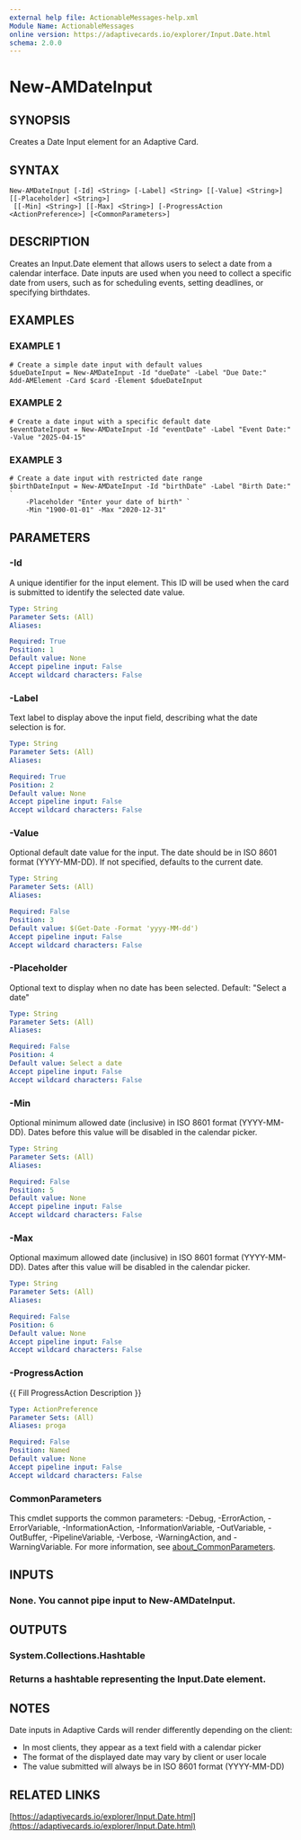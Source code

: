 ```yaml
---
external help file: ActionableMessages-help.xml
Module Name: ActionableMessages
online version: https://adaptivecards.io/explorer/Input.Date.html
schema: 2.0.0
---
```


# New-AMDateInput

## SYNOPSIS
Creates a Date Input element for an Adaptive Card.

## SYNTAX

```
New-AMDateInput [-Id] <String> [-Label] <String> [[-Value] <String>] [[-Placeholder] <String>]
 [[-Min] <String>] [[-Max] <String>] [-ProgressAction <ActionPreference>] [<CommonParameters>]
```

## DESCRIPTION
Creates an Input.Date element that allows users to select a date from a calendar interface.
Date inputs are used when you need to collect a specific date from users, such as
for scheduling events, setting deadlines, or specifying birthdates.

## EXAMPLES

### EXAMPLE 1
```
# Create a simple date input with default values
$dueDateInput = New-AMDateInput -Id "dueDate" -Label "Due Date:"
Add-AMElement -Card $card -Element $dueDateInput
```

### EXAMPLE 2
```
# Create a date input with a specific default date
$eventDateInput = New-AMDateInput -Id "eventDate" -Label "Event Date:" -Value "2025-04-15"
```

### EXAMPLE 3
```
# Create a date input with restricted date range
$birthDateInput = New-AMDateInput -Id "birthDate" -Label "Birth Date:" `
    -Placeholder "Enter your date of birth" `
    -Min "1900-01-01" -Max "2020-12-31"
```

## PARAMETERS

### -Id
A unique identifier for the input element.
This ID will be used when the card is submitted
to identify the selected date value.

```yaml
Type: String
Parameter Sets: (All)
Aliases:

Required: True
Position: 1
Default value: None
Accept pipeline input: False
Accept wildcard characters: False
```

### -Label
Text label to display above the input field, describing what the date selection is for.

```yaml
Type: String
Parameter Sets: (All)
Aliases:

Required: True
Position: 2
Default value: None
Accept pipeline input: False
Accept wildcard characters: False
```

### -Value
Optional default date value for the input.
The date should be in ISO 8601 format (YYYY-MM-DD).
If not specified, defaults to the current date.

```yaml
Type: String
Parameter Sets: (All)
Aliases:

Required: False
Position: 3
Default value: $(Get-Date -Format 'yyyy-MM-dd')
Accept pipeline input: False
Accept wildcard characters: False
```

### -Placeholder
Optional text to display when no date has been selected.
Default: "Select a date"

```yaml
Type: String
Parameter Sets: (All)
Aliases:

Required: False
Position: 4
Default value: Select a date
Accept pipeline input: False
Accept wildcard characters: False
```

### -Min
Optional minimum allowed date (inclusive) in ISO 8601 format (YYYY-MM-DD).
Dates before this value will be disabled in the calendar picker.

```yaml
Type: String
Parameter Sets: (All)
Aliases:

Required: False
Position: 5
Default value: None
Accept pipeline input: False
Accept wildcard characters: False
```

### -Max
Optional maximum allowed date (inclusive) in ISO 8601 format (YYYY-MM-DD).
Dates after this value will be disabled in the calendar picker.

```yaml
Type: String
Parameter Sets: (All)
Aliases:

Required: False
Position: 6
Default value: None
Accept pipeline input: False
Accept wildcard characters: False
```

### -ProgressAction
{{ Fill ProgressAction Description }}

```yaml
Type: ActionPreference
Parameter Sets: (All)
Aliases: proga

Required: False
Position: Named
Default value: None
Accept pipeline input: False
Accept wildcard characters: False
```

### CommonParameters
This cmdlet supports the common parameters: -Debug, -ErrorAction, -ErrorVariable, -InformationAction, -InformationVariable, -OutVariable, -OutBuffer, -PipelineVariable, -Verbose, -WarningAction, and -WarningVariable. For more information, see [about_CommonParameters](http://go.microsoft.com/fwlink/?LinkID=113216).

## INPUTS

### None. You cannot pipe input to New-AMDateInput.
## OUTPUTS

### System.Collections.Hashtable
### Returns a hashtable representing the Input.Date element.
## NOTES
Date inputs in Adaptive Cards will render differently depending on the client:
- In most clients, they appear as a text field with a calendar picker
- The format of the displayed date may vary by client or user locale
- The value submitted will always be in ISO 8601 format (YYYY-MM-DD)

## RELATED LINKS

[https://adaptivecards.io/explorer/Input.Date.html](https://adaptivecards.io/explorer/Input.Date.html)

